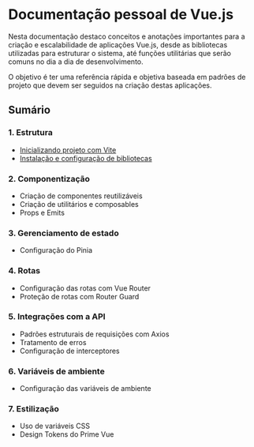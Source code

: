 # Documentação pessoal de Vue.js

Nesta documentação destaco conceitos e anotações importantes para a criação e escalabilidade de aplicações Vue.js, desde as bibliotecas utilizadas para estruturar o sistema, até funções utilitárias que serão comuns no dia a dia de desenvolvimento.

O objetivo é ter uma referência rápida e objetiva baseada em padrões de projeto que devem ser seguidos na criação destas aplicações.

## Sumário

### 1. Estrutura

- [Inicializando projeto com Vite](/estrutura/inicializando-projeto.md)
- [Instalação e configuração de bibliotecas](/estrutura/instalando-e-configurando-bibliotecas.md)

### 2. Componentização

- Criação de componentes reutilizáveis
- Criação de utilitários e composables
- Props e Emits

### 3. Gerenciamento de estado

- Configuração do Pinia

### 4. Rotas

- Configuração das rotas com Vue Router
- Proteção de rotas com Router Guard

### 5. Integrações com a API

- Padrões estruturais de requisições com Axios
- Tratamento de erros
- Configuração de interceptores

### 6. Variáveis de ambiente

- Configuração das variáveis de ambiente

### 7. Estilização

- Uso de variáveis CSS
- Design Tokens do Prime Vue
